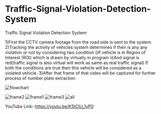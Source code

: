 # Traffic-Signal-Violation-Detection-System
Traffic Signal  Violation Detection System

1)First the CCTV camera footage from the road side is sent to the system.
2)Tracking the activity of vehicles system determines if their is any any violation or not by considering two condition
    i)If vehicle is in Region of Interest (ROI) which is drawn by virtually in program
    ii)And signal is red(traffic signal is also virtual will work as same as real traffic signal)
      If both the conditions are true then this vehicle will be considered as a violated vehicle.
3)After that frame of that video will be captured for further process of number plate extraction

![flowchart](https://user-images.githubusercontent.com/55014159/111111888-2a320d80-8585-11eb-889f-8344295aa528.JPG)

![frame2](https://user-images.githubusercontent.com/55014159/111111280-1508af00-8584-11eb-9f60-5a579d5666eb.jpg)
![frame1](https://user-images.githubusercontent.com/55014159/111111314-1df98080-8584-11eb-95bd-086791170afb.jpg)
![frame3](https://user-images.githubusercontent.com/55014159/111111376-349fd780-8584-11eb-9879-6aa4bca12170.jpg)
![all](https://user-images.githubusercontent.com/55014159/111111710-d8898300-8584-11eb-935c-dc27bd954605.JPG)


YouTube Link:-https://youtu.be/K5tCIU_1yP0

